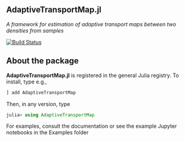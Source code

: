 ## AdaptiveTransportMap.jl

_A framework for estimation of adaptive transport maps between two densities from samples_

[![Build Status](https://github.com/mleprovost/AdaptiveTransportMap.jl/workflows/CI/badge.svg)](https://github.com/mleprovost/AdaptiveTransportMap.jl/actions)

## About the package

**AdaptiveTransportMap.jl** is registered in the general Julia registry. To install, type
e.g.,
```julia
] add AdaptiveTransportMap
```

Then, in any version, type
```julia
julia> using AdaptiveTransportMap
```
For examples, consult the documentation or see the example Jupyter notebooks in the Examples folder
